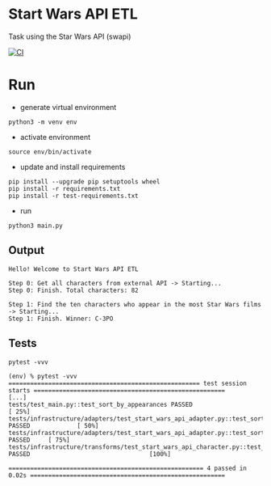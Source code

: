 # Start Wars API ETL

Task using the Star Wars API (swapi)

[![CI](https://github.com/txemac/start_wars_api_etl/actions/workflows/ci.yml/badge.svg?branch=main)](https://github.com/txemac/start_wars_api_etl/actions/workflows/ci.yml)

# Run

- generate virtual environment

```shell
python3 -m venv env
```

- activate environment

```shell
source env/bin/activate
```

- update and install requirements

```shell
pip install --upgrade pip setuptools wheel
pip install -r requirements.txt
pip install -r test-requirements.txt 
```

- run

```shell
python3 main.py
```

## Output

```text
Hello! Welcome to Start Wars API ETL

Step 0: Get all characters from external API -> Starting...
Step 0: Finish. Total characters: 82

Step 1: Find the ten characters who appear in the most Star Wars films -> Starting...
Step 1: Finish. Winner: C-3PO
```

## Tests

```shell
pytest -vvv
```

```text
(env) % pytest -vvv
===================================================== test session starts =====================================================                                                                                                             
[...]
tests/test_main.py::test_sort_by_appearances PASSED                                                                     [ 25%]
tests/infrastructure/adapters/test_start_wars_api_adapter.py::test_sort_characters_by_appearances_ok PASSED             [ 50%]
tests/infrastructure/adapters/test_start_wars_api_adapter.py::test_sort_characters_by_appearances_with_limit PASSED     [ 75%]
tests/infrastructure/transforms/test_start_wars_api_character.py::test_transform PASSED                                 [100%]

====================================================== 4 passed in 0.02s ======================================================
```
